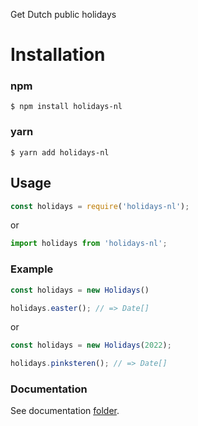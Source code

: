 Get Dutch public holidays

# Installation

### npm

```console
$ npm install holidays-nl
```

### yarn

```console
$ yarn add holidays-nl
```

## Usage

```js
const holidays = require('holidays-nl');
```
or
```ts
import holidays from 'holidays-nl';
```

### Example

```ts
const holidays = new Holidays()

holidays.easter(); // => Date[]
```

or

```ts
const holidays = new Holidays(2022);

holidays.pinksteren(); // => Date[]
```

### Documentation

See documentation [folder](https://github.com/sindresorhus/np).
